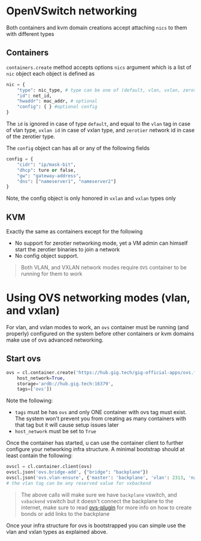 # OpenVSwitch networking 
Both containers and kvm domain creations accept attaching `nics` to them with different types

## Containers
`containers.create` method accepts options `nics` argument which is a list of `nic` object
each object is defined as 
```python
nic = {
	"type": nic_type, # type can be one of (default, vlan, vxlan, zerotier)
	"id": net_id,
	"hwaddr": mac_addr, # optional
	"config": { } #optional config
}
```
The `id` is ignored in case of type `default`, and equal to the `vlan` tag in case of vlan type,
`vxlan id` in case of vxlan type, and `zerotier` network id in case of the zerotier type.
 
The `config` object can has all or any of the following fields
```python
config = {
	"cidr": "ip/mask-bit",
	"dhcp": ture or false, 
	"gw": "gateway-address",
	"dns": ["nameserver1", "nameserver2"]
}
```
Note, the config object is only honored in `vxlan` and `vxlan` types only

## KVM
Exactly the same as containers except for the following
- No support for zerotier networking mode, yet a VM admin can himself start the zerotier binaries to join a network
- No config object support.

> Both VLAN, and VXLAN network modes require `OVS` container to be running for them to work
 
# Using OVS networking modes (vlan, and vxlan)
For vlan, and vxlan modes to work, an `ovs` container must be running (and properly) configured on the system
before other containers or kvm domains make use of ovs advanced networking.

## Start ovs
```python
ovs = cl.container.create('https://hub.gig.tech/gig-official-apps/ovs.flist',
	host_network=True,
	storage='ardb://hub.gig.tech:16379',
	tags=['ovs'])
```

Note the following:
- `tags` must be has `ovs` and only ONE container with ovs tag must exist. The system
 won't prevent you from creating as many containers with that tag but it will cause setup issues later
- `host_network` must be set to `True`

Once the container has started, u can use the container client to further configure your 
networking infra structure. A minimal bootstrap should at least contain the following:

```python
ovscl = cl.container.client(ovs)
ovscl.json('ovs.bridge-add', {"bridge": "backplane"})
ovscl.json('ovs.vlan-ensure', {'master': 'backplane', 'vlan': 2313, 'name':'vxbackend'})
# the vlan tag can be any reserved value for vxbackend
```

> The above calls will make sure we have `backplane` vswitch, and `vxbackend` vswitch but it 
doesn't connect the backplane to the internet, make sure to read [ovs-plugin](https://github.com/g8os/ovs-plugin)
for more info on how to create bonds or add links to the backplane 

Once your infra structure for ovs is bootstrapped you can simple use the vlan and vxlan types
as explained above.
